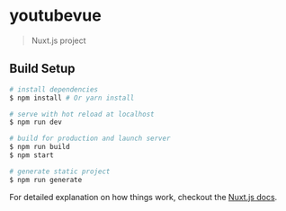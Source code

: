 # youtubevue

> Nuxt.js project

## Build Setup

``` bash
# install dependencies
$ npm install # Or yarn install

# serve with hot reload at localhost
$ npm run dev

# build for production and launch server
$ npm run build
$ npm start

# generate static project
$ npm run generate
```

For detailed explanation on how things work, checkout the [Nuxt.js docs](https://github.com/nuxt/nuxt.js).

